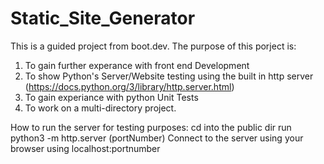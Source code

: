# Static_Site_Generator
This is a guided project from boot.dev. 
The purpose of this porject is: 
1. To gain further experance with front end Development
2. To show Python's Server/Website testing using the built in http server (https://docs.python.org/3/library/http.server.html)
3. To gain experiance with python Unit Tests 
4. To work on a multi-directory project. 


How to run the server for testing purposes:
cd into the public dir
run python3 -m http.server (portNumber)
Connect to the server using your browser using localhost:portnumber